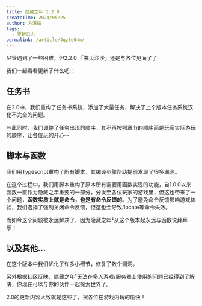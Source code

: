 ```yaml
---
title: 隐藏之年 2.2.0
createTime: 2024/05/25
author: 方漓猫
tags:
  - 更新日志
permalink: /article/4qz8e04m/
---
```


尽管遇到了一些困难，但2.2.0 「书页沙沙」还是与各位见面了了

<!-- more -->

我们一起看看更新了什么吧：

## 任务书
在2.0中，我们重构了任务书系统，添加了大量任务，解决了上个版本任务系统汉化不完全的问题。

与此同时，我们调整了任务出现的顺序，其不再按照章节的顺序而是玩家实际游玩的顺序，让各位玩的开心～

## 脚本与函数
我们用Typescript重构了所有脚本，其编译步骤帮助提前发现了很多漏洞。

在这个过程中，我们用脚本重构了原本所有需要用函数实现的功能，自1.0.0以来函数一直作为隐藏之年重要的一部分，分发至各位玩家的游戏里，但这也带来了一个问题，**函数实质上就是命令，也是有命令反馈的**。为了避免命令反馈影响游戏体验，我们选择了强制关闭命令反馈，但这也会导致/locate等命令失效。

而如今这个问题被永远解决了，因为隐藏之年²从这个版本起永远与函数说拜拜乐！

## 以及其他…
在这个版本中我们优化了许多小细节，修复了数个漏洞。

另外根据社区反映，隐藏之年²无法在多人游戏/服务器上使用的问题已经得到了解决，你现在可以与你的伙伴一起探索世界了。

2.0的更新内容大致就是这些了，祝各位在游戏内玩的愉快！